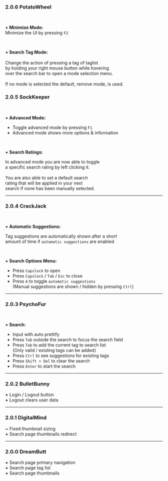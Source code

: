 
### 2.0.6 PotatoWheel
<br>

**+ Minimize Mode:**<br>
   Minimize the UI by pressing `F2`

<br>

**+ Search Tag Mode:**<br>
<br>
   Change the action of pressing a tag of taglist<br>
   by holding your right mouse button while hovering<br>
   over the search bar to open a mode selection menu.<br>
<br>
   If no mode is selected the default, remove mode, is used.


### 2.0.5 SockKeeper
<br>

**+ Advanced Mode:**
   - Toggle advanced mode by pressing `F1`<br>
   - Advanced mode shows more options & information

<br>

**+ Search Ratings:**

   In advanced mode you are now able to toggle<br>
   a specific search rating by left clicking it.<br>
   <br>
   You are also able to set a default search<br>
   rating that will be applied in your next<br>
   search if none has been manually selected.<br>


---

### 2.0.4 CrackJack
<br>

**+ Automatic Suggestions:**

   Tag suggestions are automatically shown after a short<br>
   amount of time if `automatic suggestions` are enabled

<br>

**+ Search Options Menu:**
   - Press `Capslock` to open
   - Press `Capslock` / `Tab` / `Esc` to close
   - Press `A` to toggle `automatic suggestions`<br>
     (Manual suggestions are shown / hidden by pressing `Ctrl`)

---

### 2.0.3 PsychoFur
<br>

**+ Search:**
   - Input with auto prettify
   - Press `Tab` outside the search to focus the search field
   - Press `Tab` to add the current tag to search list<br>
     (Only valid / existing tags can be added)
   - Press `Ctrl` to see suggestions for existing tags
   - Press `Shift + Del` to clear the search
   - Press `Enter` to start the search

---

### 2.0.2 BulletBunny
**+** Login / Logout button<br>
**+** Logout clears user data

---

### 2.0.1 DigitalMind
**~** Fixed thumbnail sizing<br>
**+** Search page thumbnails redirect

---

### 2.0.0 DreamButt
**+** Search page primary navigation<br>
**+** Search page tag list<br>
**+** Search page thumbnails<br>

